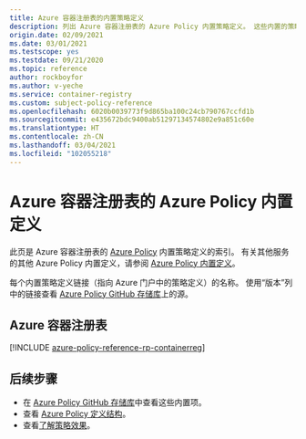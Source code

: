 ```yaml
---
title: Azure 容器注册表的内置策略定义
description: 列出 Azure 容器注册表的 Azure Policy 内置策略定义。 这些内置的策略定义提供了管理 Azure 资源的常用方法。
origin.date: 02/09/2021
ms.date: 03/01/2021
ms.testscope: yes
ms.testdate: 09/21/2020
ms.topic: reference
author: rockboyfor
ms.author: v-yeche
ms.service: container-registry
ms.custom: subject-policy-reference
ms.openlocfilehash: 6020b0039773f9d865ba100c24cb790767ccfd1b
ms.sourcegitcommit: e435672bdc9400ab51297134574802e9a851c60e
ms.translationtype: HT
ms.contentlocale: zh-CN
ms.lasthandoff: 03/04/2021
ms.locfileid: "102055218"
---
```

<!--Verified successfully on 09/18/2020-->
# <a name="azure-policy-built-in-definitions-for-azure-container-registry"></a>Azure 容器注册表的 Azure Policy 内置定义

此页是 Azure 容器注册表的 [Azure Policy](../governance/policy/overview.md) 内置策略定义的索引。 有关其他服务的其他 Azure Policy 内置定义，请参阅 [Azure Policy 内置定义](../governance/policy/samples/built-in-policies.md)。

每个内置策略定义链接（指向 Azure 门户中的策略定义）的名称。 使用“版本”列中的链接查看 [Azure Policy GitHub 存储库](https://github.com/Azure/azure-policy)上的源。

## <a name="azure-container-registry"></a>Azure 容器注册表

[!INCLUDE [azure-policy-reference-rp-containerreg](../../includes/policy/reference/byrp/microsoft.containerregistry.md)]

## <a name="next-steps"></a>后续步骤

- 在 [Azure Policy GitHub 存储库](https://github.com/Azure/azure-policy)中查看这些内置项。
- 查看 [Azure Policy 定义结构](../governance/policy/concepts/definition-structure.md)。
- 查看[了解策略效果](../governance/policy/concepts/effects.md)。

<!--Update_Description: update meta properties, wording update, update link-->
